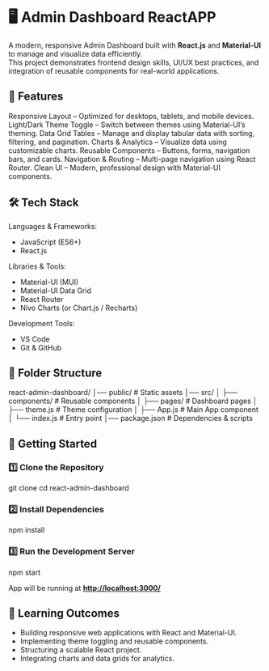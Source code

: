 # 🖥️ Admin Dashboard ReactAPP

A modern, responsive Admin Dashboard built with **React.js** and **Material-UI** to manage and visualize data efficiently.  
This project demonstrates frontend design skills, UI/UX best practices, and integration of reusable components for real-world applications.

## 📌 Features

Responsive Layout – Optimized for desktops, tablets, and mobile devices.
Light/Dark Theme Toggle – Switch between themes using Material-UI’s theming.
Data Grid Tables – Manage and display tabular data with sorting, filtering, and pagination.
Charts & Analytics – Visualize data using customizable charts.
Reusable Components – Buttons, forms, navigation bars, and cards.
Navigation & Routing – Multi-page navigation using React Router.
Clean UI – Modern, professional design with Material-UI components.

## 🛠️ Tech Stack

Languages & Frameworks:
- JavaScript (ES6+)
- React.js

Libraries & Tools:
- Material-UI (MUI)
- Material-UI Data Grid
- React Router
- Nivo Charts (or Chart.js / Recharts)

Development Tools:
- VS Code
- Git & GitHub

## 📂 Folder Structure


react-admin-dashboard/
│── public/             # Static assets
│── src/
│   ├── components/     # Reusable components
│   ├── pages/          # Dashboard pages
│   ├── theme.js        # Theme configuration
│   ├── App.js          # Main App component
│   └── index.js        # Entry point
│── package.json        # Dependencies & scripts

## 🚀 Getting Started

### 1️⃣ Clone the Repository

git clone
cd react-admin-dashboard

### 2️⃣ Install Dependencies

npm install

### 3️⃣ Run the Development Server

npm start

App will be running at **[http://localhost:3000/](http://localhost:3000/)**

## 🎯 Learning Outcomes

* Building responsive web applications with React and Material-UI.
* Implementing theme toggling and reusable components.
* Structuring a scalable React project.
* Integrating charts and data grids for analytics.
